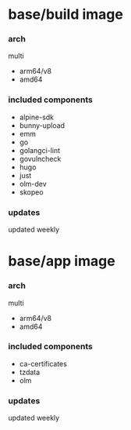 # base/build image

### arch

multi

* arm64/v8
* amd64

### included components

* alpine-sdk
* bunny-upload
* emm
* go
* golangci-lint
* govulncheck
* hugo
* just
* olm-dev
* skopeo

### updates

updated weekly

# base/app image

### arch

multi

* arm64/v8
* amd64

### included components

* ca-certificates
* tzdata
* olm

### updates

updated weekly
